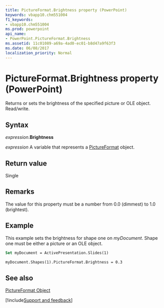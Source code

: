 ```yaml
---
title: PictureFormat.Brightness property (PowerPoint)
keywords: vbapp10.chm551004
f1_keywords:
- vbapp10.chm551004
ms.prod: powerpoint
api_name:
- PowerPoint.PictureFormat.Brightness
ms.assetid: 11c01089-a69a-4ad0-ec01-b8d47a9f63f3
ms.date: 06/08/2017
localization_priority: Normal
---
```



# PictureFormat.Brightness property (PowerPoint)

Returns or sets the brightness of the specified picture or OLE object. Read/write.


## Syntax

_expression_.**Brightness**

_expression_ A variable that represents a [PictureFormat](PowerPoint.PictureFormat.md) object.


## Return value

Single


## Remarks

The value for this property must be a number from 0.0 (dimmest) to 1.0 (brightest). 


## Example

This example sets the brightness for shape one on _myDocument_. Shape one must be either a picture or an OLE object.


```vb
Set myDocument = ActivePresentation.Slides(1)

myDocument.Shapes(1).PictureFormat.Brightness = 0.3
```


## See also


[PictureFormat Object](PowerPoint.PictureFormat.md)

[!include[Support and feedback](~/includes/feedback-boilerplate.md)]